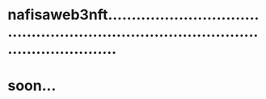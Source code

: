 # nafisaweb3nft............................................................................................................
# soon...
